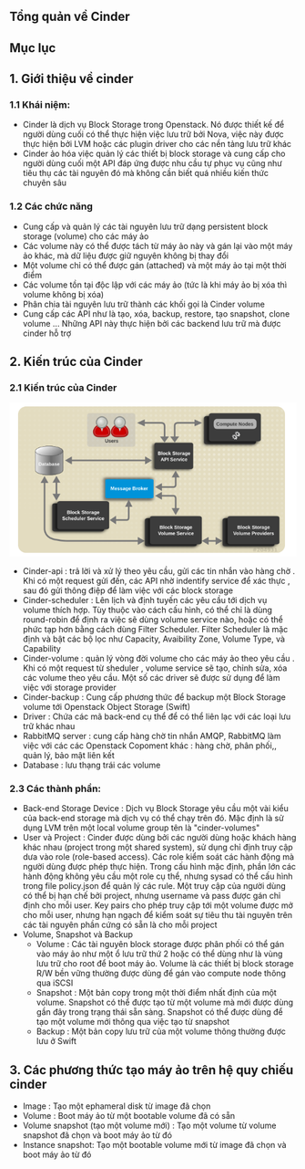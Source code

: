 ## Tổng quản về Cinder

## Mục lục

## 1. Giới thiệu về cinder

### 1.1 Khái niệm:

- Cinder là dịch vụ Block Storage trong Openstack. Nó được thiết kế để người dùng cuối có thể thực hiện việc lưu trữ bởi Nova, việc này được thực hiện bởi LVM hoặc các plugin driver cho các nền tảng lưu trữ khác
- Cinder ảo hóa việc quản lý các thiết bị block storage và cung cấp cho người dùng cuối một API đáp ứng được nhu cầu tự phục vụ cũng như tiêu thụ các tài nguyên đó mà không cần biết quá nhiều kiến thức chuyên sâu

### 1.2 Các chức năng

- Cung cấp và quản lý các tài nguyên lưu trữ dạng persistent block storage (volume) cho các máy ảo
- Các volume này có thể được tách từ máy ảo này và gán lại vào một máy ảo khác, mà dữ liệu được giữ nguyên không bị thay đổi
- Một volume chỉ có thể được gán (attached) và một máy ảo tại một thời điểm 
- Các volume tồn tại độc lập với các máy ảo (tức là khi máy ảo bị xóa thì volume không bị xóa)
- Phân chia tài nguyên lưu trữ thành các khối gọi là Cinder volume
- Cung cấp các API như là tạo, xóa, backup, restore, tạo snapshot, clone volume ... Những API này thực hiện bởi các backend lưu trữ mà được cinder hỗ trợ

## 2. Kiến trúc của Cinder

### 2.1 Kiến trúc của Cinder

![](./images/1.png)

- Cinder-api : trả lời và xử lý theo yêu cầu, gửi các tin nhắn vào hàng chờ . Khi có một request gửi đến, các API nhờ indentify service để xác thực , sau đó gửi thông điệp để làm việc với các block storage
- Cinder-scheduler : Lên lịch và định tuyến các yêu cầu tới dịch vụ volume thích hợp. Tùy thuộc vào cách cấu hình, có thể chỉ là dùng round-robin để định ra việc sẽ dùng volume service nào, hoặc có thể phức tạp hơn bằng cách dùng Filter Scheduler. Filter Scheduler là mặc định và bật các bộ lọc như Capacity, Avaibility Zone, Volume Type, và Capability
- Cinder-volume : quản lý vòng đời volume cho các máy ảo theo yêu cầu . Khi có một request từ sheduler , volume service sẽ tạo, chỉnh sửa, xóa các volume theo yêu cầu. Một số các driver sẽ được sử dụng để làm việc với storage provider
- Cinder-backup : Cung cấp phương thức để backup một Block Storage volume tới Openstack Object Storage (Swift)
- Driver : Chứa các mã back-end cụ thể để có thể liên lạc với các loại lưu trữ khác nhau
- RabbitMQ server : cung cấp hàng chờ tin nhắn AMQP, RabbitMQ làm việc với các các Openstack Copoment khác : hàng chờ, phân phối,, quản lý, bảo mật liên kết
- Database : lưu thạng trái các volume

### 2.3 Các thành phần:

- Back-end Storage Device : Dịch vụ Block Storage yêu cầu một vài kiểu của back-end storage mà dịch vụ có thể chạy trên đó. Mặc định là sử dụng LVM trên một local volume group tên là "cinder-volumes"
- User và Project : Cinder được dùng bởi các người dùng hoặc khách hàng khác nhau (project trong một shared system), sử dụng chỉ định truy cập dưa vào role (role-based access). Các role kiểm soát các hành động mà người dùng được phép thực hiện. Trong cấu hình mặc định, phần lớn các hành động không yêu cầu một role cụ thể, nhưng sysad có thể cấu hình trong file policy.json để quản lý các rule. Một truy cập của người dùng có thể bị hạn chế bởi project, nhưng username và pass được gán chỉ định cho mỗi user. Key pairs cho phép truy cập tới một volume được mở cho mỗi user, nhưng hạn ngạch để kiểm soát sự tiêu thu tài nguyên trên các tài nguyên phần cứng có sẵn là cho mỗi project
- Volume, Snapshot và Backup
  - Volume : Các tài nguyên block storage được phân phối có thể gán vào máy ảo như một ổ lưu trữ thứ 2 hoặc có thể dùng như là vùng lưu trữ cho root để boot máy ảo. Volume là các thiết bị block storage R/W bền vững thường được dùng để gán vào compute node thông qua iSCSI
  - Snapshot : Một bản copy trong một thời điểm nhất định của một volume. Snapshot có thể được tạo từ một volume mà mới được dùng gần đây trong trạng thái sẵn sàng. Snapshot có thể được dùng để tạo một volume mới thông qua việc tạo từ snapshot
  - Backup : Một bản copy lưu trữ của một volume thông thường được lưu ở Swift
  
## 3. Các phương thức tạo máy ảo trên hệ quy chiếu cinder

- Image : Tạo một ephameral disk từ image đã chọn
- Volume : Boot máy ảo từ một bootable volume đã có sẵn
- Volume snapshot (tạo một volume mới) : Tạo một volume từ volume snapshot đã chọn và boot máy ảo từ đó
- Instance snapshot: Tạo một bootable volume mới từ image đã chọn và boot máy ảo từ đó
